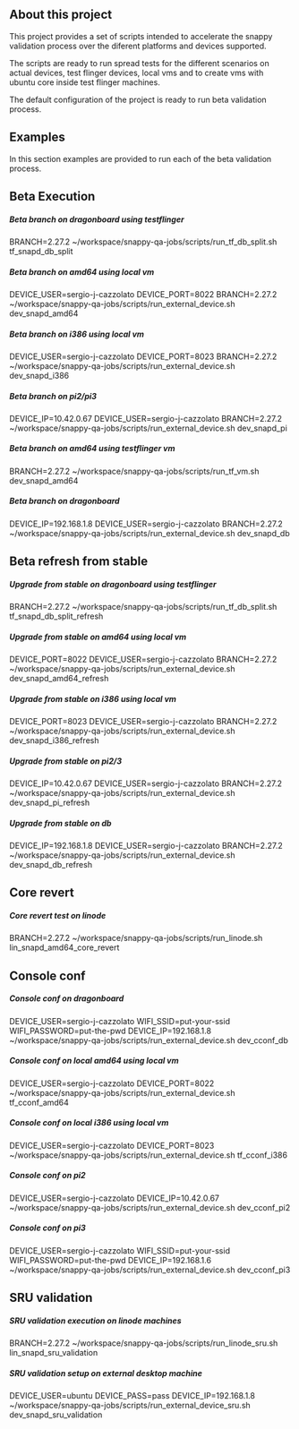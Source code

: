## About this project

This project provides a set of scripts intended to accelerate the snappy validation process over the diferent platforms and devices supported. 

The scripts are ready to run spread tests for the different scenarios on actual devices, test flinger devices, local vms and to create vms with 
ubuntu core inside test flinger machines.

The default configuration of the project is ready to run beta validation process.


## Examples

In this section examples are provided to run each of the beta validation process.


## Beta Execution

##### Beta branch on dragonboard using testflinger
BRANCH=2.27.2 ~/workspace/snappy-qa-jobs/scripts/run_tf_db_split.sh tf_snapd_db_split

##### Beta branch on amd64 using local vm
DEVICE_USER=sergio-j-cazzolato DEVICE_PORT=8022 BRANCH=2.27.2 ~/workspace/snappy-qa-jobs/scripts/run_external_device.sh dev_snapd_amd64

##### Beta branch on i386 using local vm
DEVICE_USER=sergio-j-cazzolato DEVICE_PORT=8023 BRANCH=2.27.2 ~/workspace/snappy-qa-jobs/scripts/run_external_device.sh dev_snapd_i386

##### Beta branch on pi2/pi3
DEVICE_IP=10.42.0.67 DEVICE_USER=sergio-j-cazzolato BRANCH=2.27.2 ~/workspace/snappy-qa-jobs/scripts/run_external_device.sh dev_snapd_pi

##### Beta branch on amd64 using testflinger vm
BRANCH=2.27.2 ~/workspace/snappy-qa-jobs/scripts/run_tf_vm.sh dev_snapd_amd64

##### Beta branch on dragonboard
DEVICE_IP=192.168.1.8 DEVICE_USER=sergio-j-cazzolato BRANCH=2.27.2 ~/workspace/snappy-qa-jobs/scripts/run_external_device.sh dev_snapd_db


## Beta refresh from stable

##### Upgrade from stable on dragonboard using testflinger
BRANCH=2.27.2 ~/workspace/snappy-qa-jobs/scripts/run_tf_db_split.sh tf_snapd_db_split_refresh

##### Upgrade from stable on amd64 using local vm
DEVICE_PORT=8022 DEVICE_USER=sergio-j-cazzolato BRANCH=2.27.2 ~/workspace/snappy-qa-jobs/scripts/run_external_device.sh dev_snapd_amd64_refresh

##### Upgrade from stable on i386 using local vm
DEVICE_PORT=8023 DEVICE_USER=sergio-j-cazzolato BRANCH=2.27.2 ~/workspace/snappy-qa-jobs/scripts/run_external_device.sh dev_snapd_i386_refresh

##### Upgrade from stable on pi2/3
DEVICE_IP=10.42.0.67 DEVICE_USER=sergio-j-cazzolato BRANCH=2.27.2 ~/workspace/snappy-qa-jobs/scripts/run_external_device.sh dev_snapd_pi_refresh

##### Upgrade from stable on db
DEVICE_IP=192.168.1.8 DEVICE_USER=sergio-j-cazzolato BRANCH=2.27.2 ~/workspace/snappy-qa-jobs/scripts/run_external_device.sh dev_snapd_db_refresh


## Core revert

##### Core revert test on linode
BRANCH=2.27.2 ~/workspace/snappy-qa-jobs/scripts/run_linode.sh lin_snapd_amd64_core_revert


## Console conf

##### Console conf on dragonboard
DEVICE_USER=sergio-j-cazzolato WIFI_SSID=put-your-ssid WIFI_PASSWORD=put-the-pwd DEVICE_IP=192.168.1.8 ~/workspace/snappy-qa-jobs/scripts/run_external_device.sh dev_cconf_db

##### Console conf on local amd64 using local vm
DEVICE_USER=sergio-j-cazzolato DEVICE_PORT=8022 ~/workspace/snappy-qa-jobs/scripts/run_external_device.sh tf_cconf_amd64

##### Console conf on local i386 using local vm
DEVICE_USER=sergio-j-cazzolato DEVICE_PORT=8023 ~/workspace/snappy-qa-jobs/scripts/run_external_device.sh tf_cconf_i386

##### Console conf on pi2
DEVICE_USER=sergio-j-cazzolato DEVICE_IP=10.42.0.67 ~/workspace/snappy-qa-jobs/scripts/run_external_device.sh dev_cconf_pi2

##### Console conf on pi3
DEVICE_USER=sergio-j-cazzolato WIFI_SSID=put-your-ssid WIFI_PASSWORD=put-the-pwd DEVICE_IP=192.168.1.6 ~/workspace/snappy-qa-jobs/scripts/run_external_device.sh dev_cconf_pi3


## SRU validation

##### SRU validation execution on linode machines
BRANCH=2.27.2 ~/workspace/snappy-qa-jobs/scripts/run_linode_sru.sh lin_snapd_sru_validation

##### SRU validation setup on external desktop machine
DEVICE_USER=ubuntu DEVICE_PASS=pass DEVICE_IP=192.168.1.8 ~/workspace/snappy-qa-jobs/scripts/run_external_device_sru.sh dev_snapd_sru_validation
